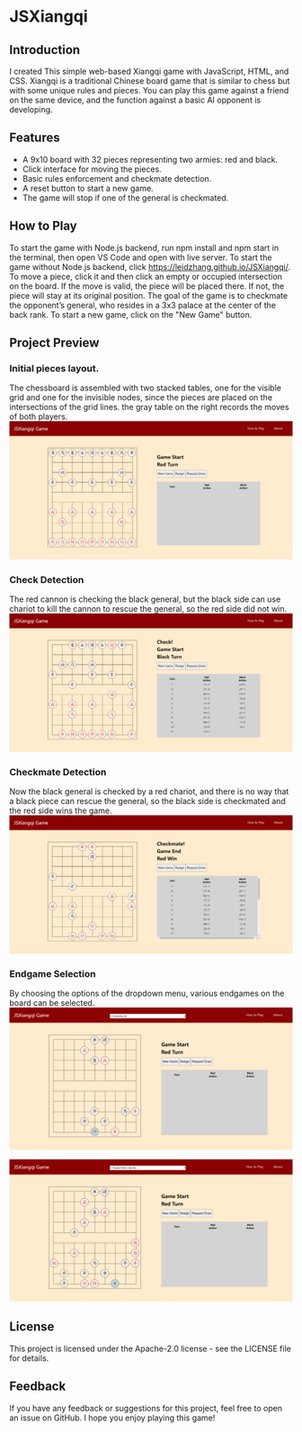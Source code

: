 # JSXiangqi
## Introduction
I created This simple web-based Xiangqi game with JavaScript, HTML, and CSS. Xiangqi is a traditional Chinese board game that is similar to chess but with some unique rules and pieces. You can play this game against a friend on the same device, and the function against a basic AI opponent is developing.
## Features
- A 9x10 board with 32 pieces representing two armies: red and black.
- Click interface for moving the pieces.
- Basic rules enforcement and checkmate detection.
- A reset button to start a new game.
- The game will stop if one of the general is checkmated. 
## How to Play
To start the game with Node.js backend, run npm install and npm start in the terminal, then open VS Code and open with live server. 
To start the game without Node.js backend, click https://leidzhang.github.io/JSXiangqi/.
To move a piece, click it and then click an empty or occupied intersection on the board. If the move is valid, the piece will be placed there. If not, the piece will stay at its original position.
The goal of the game is to checkmate the opponent’s general, who resides in a 3x3 palace at the center of the back rank.
To start a new game, click on the "New Game" button.
## Project Preview
### Initial pieces layout. 
The chessboard is assembled with two stacked tables, one for the visible grid and one for the invisible nodes, since the pieces are placed on the intersections of the grid lines. the gray table on the right records the moves of both players.
<img src="/images/opening.png" />

### Check Detection 
The red cannon is checking the black general, but the black side can use chariot to kill the cannon to rescue the general, so the red side did not win. 
<img src="/images/check_detection.png" />

### Checkmate Detection
Now the black general is checked by a red chariot, and there is no way that a black piece can rescue the general, so the black side is checkmated and the red side wins the game. 
<img src="/images/checkmate.png" />

### Endgame Selection
By choosing the options of the dropdown menu, various endgames on the board can be selected.
<img src="/images/endgame1.png" />

<img src="/images/endgame2.png" />

## License
This project is licensed under the Apache-2.0 license - see the LICENSE file for details.
## Feedback
If you have any feedback or suggestions for this project, feel free to open an issue on GitHub. I hope you enjoy playing this game!
